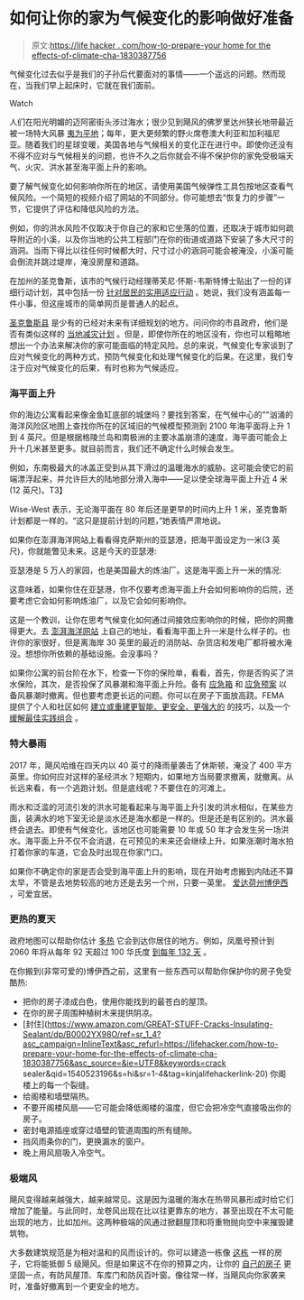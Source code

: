 # 如何让你的家为气候变化的影响做好准备

> 原文:[https://life hacker . com/how-to-prepare-your home for the effects-of-climate-cha-1830387756](https://lifehacker.com/how-to-prepare-your-home-for-the-effects-of-climate-cha-1830387756)

气候变化过去似乎是我们的子孙后代要面对的事情——一个遥远的问题。然而现在，当我们早上起床时，它就在我们面前。

Watch

人们在阳光明媚的迈阿密街头涉过海水；很少见到飓风的佛罗里达州狭长地带最近被一场特大风暴 [夷为平地](https://www.nytimes.com/2018/10/14/us/hurricane-michael-florida-mexico-beach-house.html)；每年，更大更频繁的野火席卷澳大利亚和加利福尼亚。随着我们的星球变暖，美国各地与气候相关的变化正在进行中。即使你还没有不得不应对与气候相关的问题，也许不久之后你就会不得不保护你的家免受极端天气、火灾、洪水甚至海平面上升的影响。

要了解气候变化如何影响你所在的地区，请使用美国气候弹性工具包按地区查看气候风险。一个简短的视频介绍了网站的不同部分。你可能想去“恢复力的步骤”一节，它提供了评估和降低风险的方法。

例如，你的洪水风险不仅取决于你自己的家和它坐落的位置，还取决于城市如何疏导附近的小溪，以及你当地的公共工程部门在你的街道或道路下安装了多大尺寸的涵洞。当雨下得比以往任何时候都大时，尺寸过小的涵洞可能会被淹没，小溪可能会倒流并跳过堤岸，淹没房屋和道路。

在加州的圣克鲁斯，该市的气候行动经理蒂芙尼·怀斯-韦斯特博士贴出了一份的详细行动计划，其中包括一份 [针对居民的实用适应行动](http://www.cityofsantacruz.com/home/showdocument?id=70128) 。她说，我们没有涵盖每一件小事，但这座城市的简单网页是普通人的起点。

[圣克鲁斯县](https://www.santacruzsentinel.com/2018/10/23/letter-county-a-leader-in-climate-change-awareness/) 是少有的已经对未来有详细规划的地方。问问你的市县政府，他们是否有类似这样的 [当地减灾计划](http://www.cityofsantacruz.com/government/city-departments/planning-and-community-development/area-plans-planning-documents-projects/local-hazard-mitigation-plan) 。但是，即使你所在的地区没有，你也可以粗略地想出一个办法来解决你的家可能面临的特定风险。总的来说，气候变化专家谈到了应对气候变化的两种方式，预防气候变化和处理气候变化的后果。在这里，我们专注于应对气候变化的后果，有时也称为气候适应。

### **海平面上升**

你的海边公寓看起来像金鱼缸底部的城堡吗？要找到答案，在气候中心的""汹涌的海洋风险区地图上查找你所在的区域旧的气候模型预测到 2100 年海平面将上升 1 到 4 英尺。但是根据格陵兰岛和南极洲的主要冰盖崩溃的速度，海平面可能会上升十几米甚至更多。就目前而言，我们还不确定什么时候会发生。

例如，东南极最大的冰盖正受到从其下滑过的温暖海水的威胁。这可能会使它的前端漂浮起来，并允许巨大的陆地部分滑入海中——足以使全球海平面上升近 4 米(12 英尺)。T3】

Wise-West 表示，无论海平面在 80 年后还是更早的时间内上升 1 米，圣克鲁斯计划都是一样的。“这只是提前计划的问题，”她表情严肃地说。

如果你在澎湃海洋网站上看看得克萨斯州的亚瑟港，把海平面设定为一米(3 英尺)，你就能瞥见未来。这是今天的亚瑟港:

亚瑟港是 5 万人的家园，也是美国最大的炼油厂。这是海平面上升一米的情况:

这意味着，如果你住在亚瑟港，你不仅要考虑海平面上升会如何影响你的后院，还要考虑它会如何影响炼油厂，以及它会如何影响你。

这是一个教训，让你在思考气候变化如何通过间接效应影响你的时候，把你的网撒得更大。去 [澎湃海洋网站](https://ss2.climatecentral.org/) 上自己的地址，看看海平面上升一米是什么样子的。也许你的家很好，但是离海岸 30 英里的最近的消防站、杂货店和发电厂都将被水淹没。想想你所依赖的基础设施。会没事吗？

如果你公寓的前台阶在水下，检查一下你的保险单，看看，首先，你是否购买了洪水保险，其次，是否投保了风暴潮和海平面上升险。备有 [应急箱](https://www.ready.gov/build-a-kit) 和 [应急预案](https://lifehacker.com/seven-emergency-preparedness-tips-you-may-not-know-1787063633) 以备风暴潮时撤离。但也要考虑更长远的问题。你可以在房子下面放高跷。FEMA 提供了个人和社区如何 [建立或重建更智能、更安全、更强大的](https://www.fema.gov/safer-stronger-protected-homes-communities#2) 的技巧，以及一个 [缓解最佳实践组合](https://www.fema.gov/mitigation-best-practices-portfolio) 。

### **特大暴雨**

2017 年，飓风哈维在四天内以 40 英寸的降雨量袭击了休斯顿，淹没了 400 平方英里。你如何应对这样的圣经洪水？短期内，如果地方当局要求撤离，就撤离。从长远来看，有一个逃跑计划。但是底线呢？不要住在的河滩上。

雨水和泛滥的河流引发的洪水可能看起来与海平面上升引发的洪水相似，在某些方面，装满水的地下室无论是淡水还是海水都是一样的。但是还是有区别的。洪水最终会退去。即使有气候变化，该地区也可能需要 10 年或 50 年才会发生另一场洪水。海平面上升不仅不会消退，在可预见的未来还会继续上升。如果涨潮时海水拍打着你家的车道，它会及时出现在你家门口。

如果你不确定你的家是否会受到海平面上升的影响，现在开始考虑搬到内陆还不算太早，不管是去地势较高的地方还是去另一个州，只要一英里。 [爱达荷州博伊西](https://www.bloomberg.com/news/articles/2018-10-23/boise-and-reno-capitalize-on-the-california-real-estate-exodus) ，可爱宜居。

### **更热的夏天**

政府地图可以帮助你估计 [多热](https://nca2014.globalchange.gov/highlights/report-findings/future-climate) 它会到达你居住的地方。例如，凤凰号预计到 2060 年将从每年 92 天超过 100 华氏度 [到每年 132 天](https://www.nytimes.com/interactive/2016/08/20/sunday-review/climate-change-hot-future.html?mcubz=0) 。

在你搬到(非常可爱的)博伊西之前，这里有一些东西可以帮助你保护你的房子免受酷热:

*   把你的房子漆成白色，使用你能找到的最苍白的屋顶。
*   在你的房子周围种植树木来提供阴凉。
*   [封住](https://www.amazon.com/GREAT-STUFF-Cracks-Insulating-Sealant/dp/B0002YX98O/ref=sr_1_4?asc_campaign=InlineText&asc_refurl=https://lifehacker.com/how-to-prepare-your-home-for-the-effects-of-climate-cha-1830387756&asc_source=&ie=UTF8&keywords=crack sealer&qid=1540523196&s=hi&sr=1-4&tag=kinjalifehackerlink-20) 你阁楼上的每一个裂缝。
*   给阁楼和墙壁隔热。
*   不要开阁楼风扇——它可能会降低阁楼的温度，但它会把冷空气直接吸出你的房子。
*   密封电源插座或穿过墙壁的管道周围的所有缝隙。
*   挡风雨条你的门，更换漏水的窗户。
*   晚上用风扇吸入冷空气。

### **极端风**

飓风变得越来越强大，越来越常见。这是因为温暖的海水在热带风暴形成时给它们增加了能量。与此同时，龙卷风出现在比以往更靠东的地方，甚至出现在不太可能出现的地方，比如加州。这两种极端的风通过掀翻屋顶和将重物抛向空中来摧毁建筑物。

大多数建筑规范是为相对温和的风而设计的。你可以建造一栋像 [这栋](https://archpaper.com/2018/10/house-that-survived-hurricane-michael/) 一样的房子，它将能抵御 5 级飓风。但是如果这不在你的预算之内，让你的 [自己的房子](http://www.leegov.com/publicsafety/emergencymanagement/plan/ahg/windstrength) 更坚固一点，有防风屋顶、车库门和防风百叶窗。像往常一样，当飓风向你家袭来时，准备好撤离到一个更安全的地方。